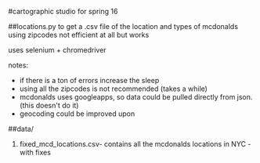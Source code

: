 #cartographic studio for spring 16 

##locations.py
to get a .csv file of the location and types of mcdonalds using zipcodes 
not efficient at all but works

uses selenium + chromedriver

notes:
- if there is a ton of errors increase the sleep
- using all the zipcodes is not recommended (takes a while) 
- mcdonalds uses googleapps, so data could be pulled directly from json. (this doesn't do it)
- geocoding could be improved upon

##data/
1. fixed_mcd_locations.csv- contains all the mcdonalds locations in NYC - with fixes
